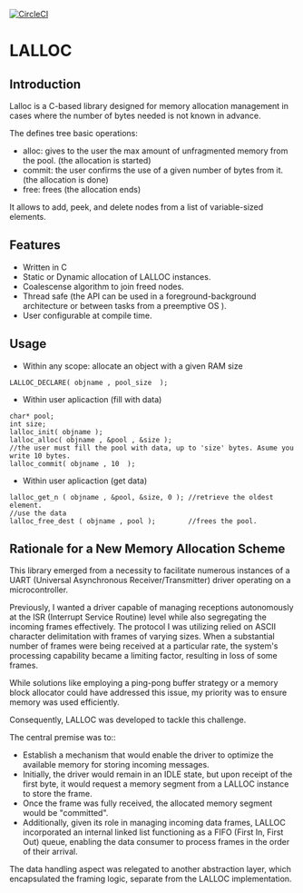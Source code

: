 [![CircleCI](https://dl.circleci.com/status-badge/img/circleci/ApgampwqiLTRb6gFADDgxz/HfgnnTMzZ5UqKMDNqhoTsd/tree/master.svg?style=svg&circle-token=374ece89186b0dcb3daa6434ace0aae24cc861fe)](https://dl.circleci.com/status-badge/redirect/circleci/ApgampwqiLTRb6gFADDgxz/HfgnnTMzZ5UqKMDNqhoTsd/tree/master)

# LALLOC

## Introduction

Lalloc is a C-based library designed for memory allocation management in cases where the number of bytes needed is not known in advance. 

The defines tree basic operations:

- alloc: gives to the user the max amount of unfragmented memory from the pool. (the allocation is started)
- commit: the user confirms the use of a given number of bytes from it. (the allocation is done)
- free: frees (the allocation ends)

It allows to add, peek, and delete nodes from a list of variable-sized elements.

## Features

  - Written in C
  - Static or Dynamic allocation of LALLOC instances.
  - Coalescense algorithm to join freed nodes.
  - Thread safe (the API can be used in a foreground-background architecture or between tasks from a preemptive OS ).
  - User configurable at compile time.

## Usage

   - Within any scope: allocate an object with a given RAM size

```
LALLOC_DECLARE( objname , pool_size  ); 
```

   - Within user aplicaction (fill with data)

```
char* pool;
int size;
lalloc_init( objname );
lalloc_alloc( objname , &pool , &size );
//the user must fill the pool with data, up to 'size' bytes. Asume you write 10 bytes.
lalloc_commit( objname , 10  ); 
```
   - Within user aplicaction (get data)
```
lalloc_get_n ( objname , &pool, &size, 0 ); //retrieve the oldest element.
//use the data
lalloc_free_dest ( objname , pool );        //frees the pool. 
```

## Rationale for a New Memory Allocation Scheme

This library emerged from a necessity to facilitate numerous instances of a UART (Universal Asynchronous Receiver/Transmitter) driver operating on a microcontroller.

Previously, I wanted a driver capable of managing receptions autonomously at the ISR (Interrupt Service Routine) level while also segregating the incoming frames effectively. 
The protocol I was utilizing relied on ASCII character delimitation with frames of varying sizes. 
When a substantial number of frames were being received at a particular rate, the system's processing capability became a limiting factor, resulting in loss of some frames.

While solutions like employing a ping-pong buffer strategy or a memory block allocator could have addressed this issue, my priority was to ensure memory was used efficiently.

Consequently, LALLOC was developed to tackle this challenge.

The central premise was to:: 
- Establish a mechanism that would enable the driver to optimize the available memory for storing incoming messages. 
- Initially, the driver would remain in an IDLE state, but upon receipt of the first byte, it would request a memory segment from a LALLOC instance to store the frame. 
- Once the frame was fully received, the allocated memory segment would be "committed".
- Additionally, given its role in managing incoming data frames, LALLOC incorporated an internal linked list functioning as a FIFO (First In, First Out) queue, enabling the data consumer to process frames in the order of their arrival.

The data handling aspect was relegated to another abstraction layer, which encapsulated the framing logic, separate from the LALLOC implementation.